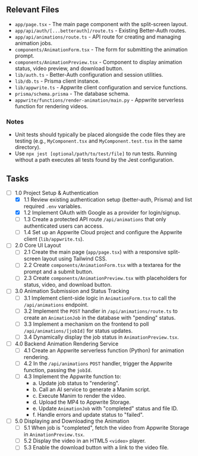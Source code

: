 ## Relevant Files

- `app/page.tsx` - The main page component with the split-screen layout.
- `app/api/auth/[...betterauth]/route.ts` - Existing Better-Auth routes.
- `app/api/animations/route.ts` - API route for creating and managing animation jobs.
- `components/AnimationForm.tsx` - The form for submitting the animation prompt.
- `components/AnimationPreview.tsx` - Component to display animation status, video preview, and download button.
- `lib/auth.ts` - Better-Auth configuration and session utilities.
- `lib/db.ts` - Prisma client instance.
- `lib/appwrite.ts` - Appwrite client configuration and service functions.
- `prisma/schema.prisma` - The database schema.
- `appwrite/functions/render-animation/main.py` - Appwrite serverless function for rendering videos.

### Notes

- Unit tests should typically be placed alongside the code files they are testing (e.g., `MyComponent.tsx` and `MyComponent.test.tsx` in the same directory).
- Use `npx jest [optional/path/to/test/file]` to run tests. Running without a path executes all tests found by the Jest configuration.

## Tasks

- [ ] 1.0 Project Setup & Authentication
  - [x] 1.1 Review existing authentication setup (better-auth, Prisma) and list required `.env` variables.
  - [x] 1.2 Implement OAuth with Google as a provider for login/signup.
  - [ ] 1.3 Create a protected API route `/api/animations` that only authenticated users can access.
  - [ ] 1.4 Set up an Appwrite Cloud project and configure the Appwrite client (`lib/appwrite.ts`).
- [ ] 2.0 Core UI Layout
  - [ ] 2.1 Create the main page (`app/page.tsx`) with a responsive split-screen layout using Tailwind CSS.
  - [ ] 2.2 Create `components/AnimationForm.tsx` with a textarea for the prompt and a submit button.
  - [ ] 2.3 Create `components/AnimationPreview.tsx` with placeholders for status, video, and download button.
- [ ] 3.0 Animation Submission and Status Tracking
  - [ ] 3.1 Implement client-side logic in `AnimationForm.tsx` to call the `/api/animations` endpoint.
  - [ ] 3.2 Implement the `POST` handler in `/api/animations/route.ts` to create an `AnimationJob` in the database with "pending" status.
  - [ ] 3.3 Implement a mechanism on the frontend to poll `/api/animations/[jobId]` for status updates.
  - [ ] 3.4 Dynamically display the job status in `AnimationPreview.tsx`.
- [ ] 4.0 Backend Animation Rendering Service
  - [ ] 4.1 Create an Appwrite serverless function (Python) for animation rendering.
  - [ ] 4.2 In the `/api/animations` `POST` handler, trigger the Appwrite function, passing the `jobId`.
  - [ ] 4.3 Implement the Appwrite function to:
    - a. Update job status to "rendering".
    - b. Call an AI service to generate a Manim script.
    - c. Execute Manim to render the video.
    - d. Upload the MP4 to Appwrite Storage.
    - e. Update `AnimationJob` with "completed" status and file ID.
    - f. Handle errors and update status to "failed".
- [ ] 5.0 Displaying and Downloading the Animation
  - [ ] 5.1 When job is "completed", fetch the video from Appwrite Storage in `AnimationPreview.tsx`.
  - [ ] 5.2 Display the video in an HTML5 `<video>` player.
  - [ ] 5.3 Enable the download button with a link to the video file.
